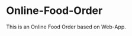 # Online-Food-Order

This is an Online Food Order based on Web-App.





































































































